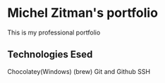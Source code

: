 # Michel Zitman's portfolio
This is my professional portfolio

## Technologies Esed

Chocolatey(Windows) (brew)
Git and Github
SSH
